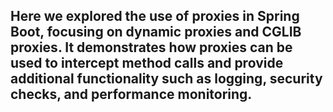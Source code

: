 
## Here we explored the use of proxies in Spring Boot, focusing on dynamic proxies and CGLIB proxies. It demonstrates how proxies can be used to intercept method calls and provide additional functionality such as logging, security checks, and performance monitoring.

